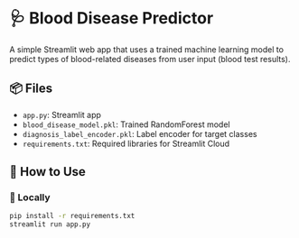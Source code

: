 # 🩺 Blood Disease Predictor

A simple Streamlit web app that uses a trained machine learning model to predict types of blood-related diseases from user input (blood test results).

## 📦 Files

- `app.py`: Streamlit app
- `blood_disease_model.pkl`: Trained RandomForest model
- `diagnosis_label_encoder.pkl`: Label encoder for target classes
- `requirements.txt`: Required libraries for Streamlit Cloud

## 🚀 How to Use

### 📍 Locally
```bash
pip install -r requirements.txt
streamlit run app.py
